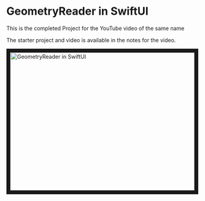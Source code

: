 # GeometryReader in SwiftUI

This is the completed Project for the YouTube video of the same name

The starter project and video is available in the notes for the video.

<a href="http://www.youtube.com/watch?feature=player_embedded&v=AXGrYI78hIo
" target="_blank"><img src="http://img.youtube.com/vi/AXGrYI78hIo/0.jpg" 
alt="GeometryReader in SwiftUI" width="480" height="360" border="10" /></a>

